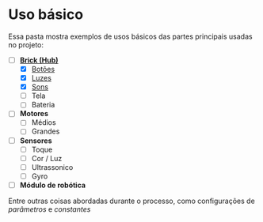 # Uso básico
Essa pasta mostra exemplos de usos básicos das partes principais usadas no projeto:

- [ ] **[Brick (Hub)](/Uso_Basico/Brick/)**
    - [x] [Botões](/Uso_Basico/Brick/Botoes)
    - [x] [Luzes](/Uso_Basico/Brick/Luzes)
    - [x] [Sons](/Uso_Basico/Brick/Sons)
    - [ ] Tela
    - [ ] Bateria
- [ ] **Motores**
     - [ ] Médios
     - [ ] Grandes
- [ ] **Sensores**
    - [ ] Toque
    - [ ] Cor / Luz
    - [ ] Ultrassonico
    - [ ] Gyro
- [ ] **Módulo de robótica**

Entre outras coisas abordadas durante o processo, como configurações de *parâmetros* e *constantes*
